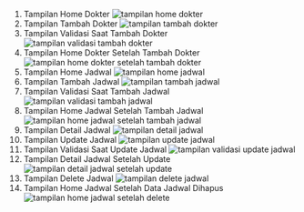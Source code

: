 1. Tampilan Home Dokter
   ![tampilan home dokter](https://github.com/user-attachments/assets/6b53ec1a-2b16-4d00-a45c-925ec789a83f)
2. Tampilan Tambah Dokter
   ![tampilan tambah dokter](https://github.com/user-attachments/assets/268c67f7-d4d4-4d5c-b241-128720a74102)
3. Tampilan Validasi Saat Tambah Dokter
   ![tampilan validasi tambah dokter](https://github.com/user-attachments/assets/32e328b9-153d-4708-b7c6-bcd5e8967e75)
4. Tampilan Home Dokter Setelah Tambah Dokter
   ![tampilan home dokter setelah tambah dokter](https://github.com/user-attachments/assets/2552e21c-8fd6-4c3a-8c66-6ea9daa8ae56)
5. Tampilan Home Jadwal
   ![tampilan home jadwal](https://github.com/user-attachments/assets/58f9c026-2f56-48c3-91b7-4802cbe5f4ae)
6. Tampilan Tambah Jadwal
   ![tampilan tambah jadwal](https://github.com/user-attachments/assets/528d4674-046e-46d3-92c5-4913c87f8d11)
7. Tampilan Validasi Saat Tambah Jadwal
   ![tampilan validasi tambah jadwal](https://github.com/user-attachments/assets/029faa3e-5759-4317-8efb-260095914c13)
8. Tampilan Home Jadwal Setelah Tambah Jadwal
   ![tampilan home jadwal setelah tambah jadwal](https://github.com/user-attachments/assets/58639231-f48b-4fa7-b18a-fc1f67aa3497)
9. Tampilan Detail Jadwal
   ![tampilan detail jadwal](https://github.com/user-attachments/assets/ece77a13-1858-48b0-a5e8-f166e8f0f429)
10. Tampilan Update Jadwal
    ![tampilan update jadwal](https://github.com/user-attachments/assets/b19379cb-df85-4ffc-9e29-7c02f821235e)
11. Tampilan Validasi Saat Update Jadwal
    ![tampilan validasi update jadwal](https://github.com/user-attachments/assets/391ecb62-0c80-404b-9691-9cbd997335c3)
12. Tampilan Detail Jadwal Setelah Update
    ![tampilan detail jadwal setelah update](https://github.com/user-attachments/assets/78664057-0a33-48c8-82c4-1023d73aa380)
13. Tampilan Delete Jadwal
    ![tampilan delete jadwal](https://github.com/user-attachments/assets/18d5a084-66f3-4f0d-9b38-4474703ff2fd)
14. Tampilan Home Jadwal Setelah Data Jadwal Dihapus
    ![tampilan home jadwal setelah delete](https://github.com/user-attachments/assets/001aa0bc-bd2b-449b-a637-904ae382841e)
